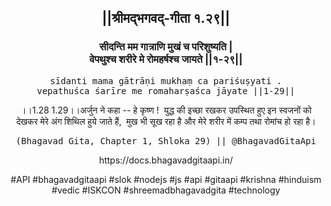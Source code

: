 <center><h2>||श्रीमद्‍भगवद्‍-गीता १.२९||</h2>
<h3>सीदन्ति मम गात्राणि मुखं च परिशुष्यति |<br/>वेपथुश्च शरीरे मे रोमहर्षश्च जायते ||१-२९||</h3>
<pre>sīdanti mama gātrāṇi mukhaṃ ca pariśuṣyati .<br/>vepathuśca śarīre me romaharṣaśca jāyate ||1-29||</pre>
<p>।।1.28 1.29।।अर्जुन ने कहा -- हे कृष्ण !  युद्ध की इच्छा रखकर उपस्थित हुए इन स्वजनों को देखकर मेरे अंग शिथिल हुये जाते हैं,  मुख भी सूख रहा है और मेरे शरीर में कम्प तथा रोमांच हो रहा है।</p>
<pre>(Bhagavad Gita, Chapter 1, Shloka 29) || @BhagavadGitaApi</pre><p>https://docs.bhagavadgitaapi.in/</p><p>#API #bhagavadgitaapi #slok #nodejs #js #api #gitaapi #krishna #hinduism #vedic #ISKCON #shreemadbhagavadgita #technology</p></center>